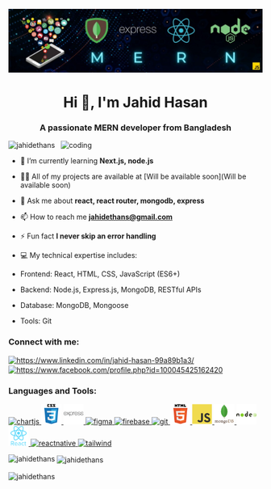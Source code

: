![logo](https://github.com/jahidethans/jahidethans/blob/main/51350239267_54560763e6_b.jpg)
<h1 align="center">Hi 👋, I'm Jahid Hasan</h1>
<h3 align="center">A passionate MERN developer from Bangladesh</h3>

<img align="right" alt= "coding" width="400" src="https://giphy.com/embed/LS2WElet7iL31i3bxh">

<p align="left"> <img src="https://komarev.com/ghpvc/?username=jahidethans&label=Profile%20views&color=0e75b6&style=flat" alt="jahidethans" /> </p>

- 🌱 I’m currently learning **Next.js, node.js**

- 👨‍💻 All of my projects are available at [Will be available soon](Will be available soon)

- 💬 Ask me about **react, react router, mongodb, express**

- 📫 How to reach me **jahidethans@gmail.com**

- ⚡ Fun fact **I never skip an error handling**

- 💻 My technical expertise includes:
- Frontend: React, HTML, CSS, JavaScript (ES6+)
- Backend: Node.js, Express.js, MongoDB, RESTful APIs
- Database: MongoDB, Mongoose
- Tools: Git


<h3 align="left">Connect with me:</h3>
<p align="left">
<a href="https://linkedin.com/in/https://www.linkedin.com/in/jahid-hasan-99a89b1a3/" target="blank"><img align="center" src="https://raw.githubusercontent.com/rahuldkjain/github-profile-readme-generator/master/src/images/icons/Social/linked-in-alt.svg" alt="https://www.linkedin.com/in/jahid-hasan-99a89b1a3/" height="30" width="40" /></a>
<a href="https://fb.com/https://www.facebook.com/profile.php?id=100045425162420" target="blank"><img align="center" src="https://raw.githubusercontent.com/rahuldkjain/github-profile-readme-generator/master/src/images/icons/Social/facebook.svg" alt="https://www.facebook.com/profile.php?id=100045425162420" height="30" width="40" /></a>
</p>

<h3 align="left">Languages and Tools:</h3>
<p align="left"> <a href="https://www.chartjs.org" target="_blank" rel="noreferrer"> <img src="https://www.chartjs.org/media/logo-title.svg" alt="chartjs" width="40" height="40"/> </a> <a href="https://www.w3schools.com/css/" target="_blank" rel="noreferrer"> <img src="https://raw.githubusercontent.com/devicons/devicon/master/icons/css3/css3-original-wordmark.svg" alt="css3" width="40" height="40"/> </a> <a href="https://expressjs.com" target="_blank" rel="noreferrer"> <img src="https://raw.githubusercontent.com/devicons/devicon/master/icons/express/express-original-wordmark.svg" alt="express" width="40" height="40"/> </a> <a href="https://www.figma.com/" target="_blank" rel="noreferrer"> <img src="https://www.vectorlogo.zone/logos/figma/figma-icon.svg" alt="figma" width="40" height="40"/> </a> <a href="https://firebase.google.com/" target="_blank" rel="noreferrer"> <img src="https://www.vectorlogo.zone/logos/firebase/firebase-icon.svg" alt="firebase" width="40" height="40"/> </a> <a href="https://git-scm.com/" target="_blank" rel="noreferrer"> <img src="https://www.vectorlogo.zone/logos/git-scm/git-scm-icon.svg" alt="git" width="40" height="40"/> </a> <a href="https://www.w3.org/html/" target="_blank" rel="noreferrer"> <img src="https://raw.githubusercontent.com/devicons/devicon/master/icons/html5/html5-original-wordmark.svg" alt="html5" width="40" height="40"/> </a> <a href="https://developer.mozilla.org/en-US/docs/Web/JavaScript" target="_blank" rel="noreferrer"> <img src="https://raw.githubusercontent.com/devicons/devicon/master/icons/javascript/javascript-original.svg" alt="javascript" width="40" height="40"/> </a> <a href="https://www.mongodb.com/" target="_blank" rel="noreferrer"> <img src="https://raw.githubusercontent.com/devicons/devicon/master/icons/mongodb/mongodb-original-wordmark.svg" alt="mongodb" width="40" height="40"/> </a> <a href="https://nodejs.org" target="_blank" rel="noreferrer"> <img src="https://raw.githubusercontent.com/devicons/devicon/master/icons/nodejs/nodejs-original-wordmark.svg" alt="nodejs" width="40" height="40"/> </a> <a href="https://reactjs.org/" target="_blank" rel="noreferrer"> <img src="https://raw.githubusercontent.com/devicons/devicon/master/icons/react/react-original-wordmark.svg" alt="react" width="40" height="40"/> </a> <a href="https://reactnative.dev/" target="_blank" rel="noreferrer"> <img src="https://reactnative.dev/img/header_logo.svg" alt="reactnative" width="40" height="40"/> </a> <a href="https://tailwindcss.com/" target="_blank" rel="noreferrer"> <img src="https://www.vectorlogo.zone/logos/tailwindcss/tailwindcss-icon.svg" alt="tailwind" width="40" height="40"/> </a> </p>

<p><img align="left" src="https://github-readme-stats.vercel.app/api/top-langs?username=jahidethans&show_icons=true&locale=en&layout=compact" alt="jahidethans" /></p>

<p>&nbsp;<img align="center" src="https://github-readme-stats.vercel.app/api?username=jahidethans&show_icons=true&locale=en" alt="jahidethans" /></p>



<p><img align="center" src="https://github-readme-streak-stats.herokuapp.com/?user=jahidethans&" alt="jahidethans" /></p>
